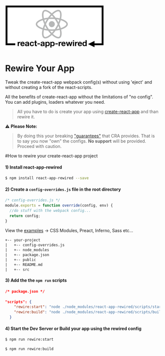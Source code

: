 <img alt="react-app-rewired" src="./assets/react-app-rewired.png" />

# Rewire Your App

Tweak the create-react-app webpack config(s) without using 'eject' and without creating a fork of the react-scripts.  

All the benefits of create-react-app without the limitations of "no config".  You can add plugins, loaders whatever you need.

> All you have to do is create your app using [create-react-app](https://github.com/facebookincubator/create-react-app) and than rewire it.

⚠️ **Please Note:**  

> By doing this your breaking ["guarantees"](https://github.com/facebookincubator/create-react-app/issues/99#issuecomment-234657710) that CRA provides.  That is to say you now "own" the configs. **No support** will be provided.  Proceed with caution.

#How to rewire your create-react-app project


#### 1) Install react-app-rewired 
```bash
$ npm install react-app-rewired --save
``` 

#### 2) Create a `config-overrides.js` file in the root directory

```javascript
/* config-overrides.js */
module.exports = function override(config, env) {
  //do stuff with the webpack config... 
  return config;
}
```
View the [examples](https://github.com/timarney/react-app-rewired/tree/master/examples) -> CSS Modules, Preact, Inferno, Sass etc...

```
+-- your-project
|   +-- config-overrides.js
|   +-- node_modules
|   +-- package.json
|   +-- public
|   +-- README.md
|   +-- src
```



#### 3) Add the the `npm run` scripts
```json
/* package.json */

"scripts": {
    "rewire:start": "node ./node_modules/react-app-rewired/scripts/start",
    "rewire:build": "node ./node_modules/react-app-rewired/scripts/build"
  }
```

#### 4) Start the Dev Server or Build your app using the rewired config
```bash
$ npm run rewire:start
```

```bash
$ npm run rewire:build
```
